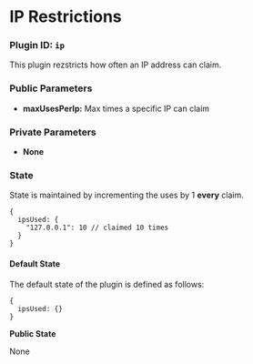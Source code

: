 # IP Restrictions

### Plugin ID: `ip`

This plugin rezstricts how often an IP address can claim.

### Public Parameters

* **maxUsesPerIp:** Max times a specific IP can claim

### Private Parameters

* **None**

### State

State is maintained by incrementing the uses by 1 **every** claim.

```
{
  ipsUsed: {
    "127.0.0.1": 10 // claimed 10 times
  }
}
```

#### Default State

The default state of the plugin is defined as follows:

```
{
  ipsUsed: {}
}
```

**Public State**

None
